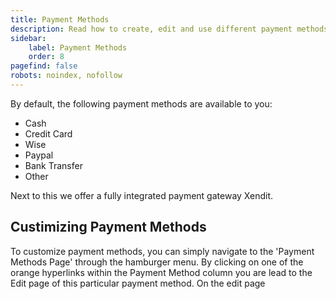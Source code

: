 ```yaml
---
title: Payment Methods
description: Read how to create, edit and use different payment methods.
sidebar:
    label: Payment Methods
    order: 8
pagefind: false
robots: noindex, nofollow
---
```


By default, the following payment methods are available to you:
- Cash
- Credit Card
- Wise
- Paypal
- Bank Transfer
- Other

Next to this we offer a fully integrated payment gateway Xendit. 

## Custimizing Payment Methods
To customize payment methods, you can simply navigate to the 'Payment Methods Page' through the hamburger menu. 
By clicking on one of the orange hyperlinks within the Payment Method column you are lead to the Edit page of this particular payment method. 
On the edit page 
